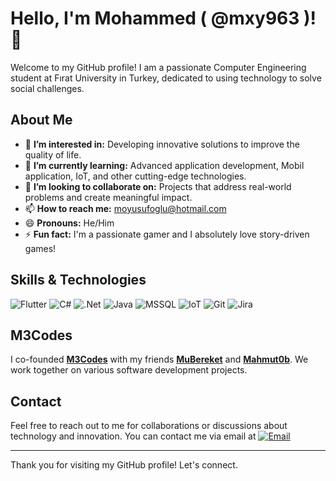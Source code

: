 # Hello, I'm Mohammed ( @mxy963 )! 👋

Welcome to my GitHub profile! I am a passionate Computer Engineering student at Fırat University in Turkey, dedicated to using technology to solve social challenges.

## About Me

- 👀 **I’m interested in:** Developing innovative solutions to improve the quality of life.
- 🌱 **I’m currently learning:** Advanced application development, Mobil application, IoT, and other cutting-edge technologies.
- 💞️ **I’m looking to collaborate on:** Projects that address real-world problems and create meaningful impact.
- 📫 **How to reach me:** [moyusufoglu@hotmail.com](mailto:moyusufoglu@hotmail.com)
- 😄 **Pronouns:** He/Him
- ⚡ **Fun fact:** I'm a passionate gamer and I absolutely love story-driven games!

## Skills & Technologies

![Flutter](https://img.shields.io/badge/Flutter-02569B?style=for-the-badge&logo=flutter&logoColor=white)
![C#](https://img.shields.io/badge/C%23-239120?style=for-the-badge&logo=c-sharp&logoColor=white)
![.Net](https://img.shields.io/badge/.NET-512BD4?style=for-the-badge&logo=dot-net&logoColor=white)
![Java](https://img.shields.io/badge/Java-007396?style=for-the-badge&logo=java&logoColor=white)
![MSSQL](https://img.shields.io/badge/Microsoft%20SQL%20Server-CC2927?style=for-the-badge&logo=microsoft-sql-server&logoColor=white)
![IoT](https://img.shields.io/badge/IoT-00BCD4?style=for-the-badge&logo=internet-of-things&logoColor=white)
![Git](https://img.shields.io/badge/Git-F05032?style=for-the-badge&logo=git&logoColor=white)
![Jira](https://img.shields.io/badge/Jira-0052CC?style=for-the-badge&logo=jira&logoColor=white)

## M3Codes

I co-founded **[M3Codes](https://github.com/M3-Codes)** with my friends **[MuBereket](https://github.com/MuBereket2023)** and **[Mahmut0b](https://github.com/Mahmut0b)**. We work together on various software development projects.

## Contact

Feel free to reach out to me for collaborations or discussions about technology and innovation.
You can contact me via email at [![Email](https://img.shields.io/badge/Email-%230078D6.svg?style=for-the-badge&logo=Microsoft-Outlook&logoColor=white)](mailto:moyusufoglu@hotmail.com)

---

Thank you for visiting my GitHub profile! Let's connect.
